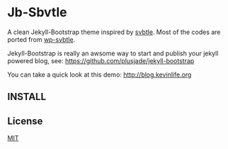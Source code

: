 # Jb-Sbvtle

A clean Jekyll-Bootstrap theme inspired by [svbtle](http://svbtle.com/). Most of the codes are ported from [wp-svbtle](https://github.com/gravityonmars/wp-svbtle).

Jekyll-Bootstrap is really an awsome way to start and publish your jekyll powered blog, see: <https://github.com/plusjade/jekyll-bootstrap>

You can take a quick look at this demo: <http://blog.kevinlife.org>


## INSTALL


## License

[MIT](http://opensource.org/licenses/MIT)